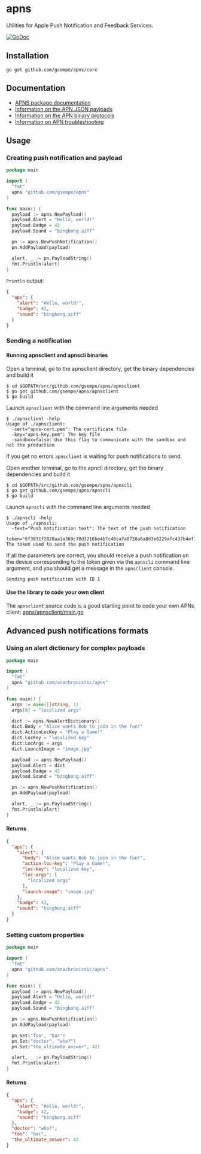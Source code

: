 # apns

Utilities for Apple Push Notification and Feedback Services.

[![GoDoc](https://godoc.org/github.com/gsempe/apns?status.png)](https://godoc.org/github.com/gsempe/apns)

## Installation

`go get github.com/gsempe/apns/core`

## Documentation

- [APNS package documentation](http://godoc.org/github.com/gsempe/apns)
- [Information on the APN JSON payloads](http://developer.apple.com/library/mac/#documentation/NetworkingInternet/Conceptual/RemoteNotificationsPG/Chapters/ApplePushService.html)
- [Information on the APN binary protocols](http://developer.apple.com/library/ios/#documentation/NetworkingInternet/Conceptual/RemoteNotificationsPG/Chapters/CommunicatingWIthAPS.html)
- [Information on APN troubleshooting](http://developer.apple.com/library/ios/#technotes/tn2265/_index.html)

## Usage

### Creating push notification and payload
```go
package main

import (
  "fmt"
  apns "github.com/gsempe/apns"
)

func main() {
  payload := apns.NewPayload()
  payload.Alert = "Hello, world!"
  payload.Badge = 42
  payload.Sound = "bingbong.aiff"

  pn := apns.NewPushNotification()
  pn.AddPayload(payload)

  alert, _ := pn.PayloadString()
  fmt.Println(alert)
}
```

`Println` output:

```json
{
  "aps": {
    "alert": "Hello, world!",
    "badge": 42,
    "sound": "bingbong.aiff"
  }
}
```

### Sending a notification

#### Running apnsclient and apnscli binaries

Open a terminal, go to the apnsclient directory, get the binary dependencies and build it
```
$ cd $GOPATH/src/github.com/gsempe/apns/apnsclient
$ go get github.com/gsempe/apns/apnsclient
$ go build
```
Launch `apnsclient` with the command line arguments needed
```
$ ./apnsclient -help
Usage of ./apnsclient:
  -cert="apns-cert.pem": The certificate file
  -key="apns-key.pem": The key file
  -sandbox=false: Use this flag to communicate with the sandbox and not the production
```
If you get no errors `apnsclient` is waiting for push notifications to send.

Open another terminal, go to the apncli directory, get the binary dependencies and build it
```
$ cd $GOPATH/src/github.com/gsempe/apns/apnscli
$ go get github.com/gsempe/apns/apnscli
$ go build
```

Launch `apnscli` with the command line arguments needed
```
$ ./apnscli -help
Usage of ./apnscli:
  -text="Push notification text": The text of the push notification
  -token="6f3031f2828aa1a369c78d3216be4b7c40ca7a8728a6a8d3e6229afc437b4ef1": The token used to send the push notification
```
If all the parameters are correct, you should receive a push notification on the device corresponding to the token given via the `apnscli` command line argument, and you should get a message in the `apnsclient` console.
```
Sending push notification with ID 1
```

#### Use the library to code your own client
The `apnsclient` source code is a good starting point to code your own APNs client: [apns/apnsclient/main.go](https://github.com/gsempe/apns/blob/master/apnsclient/main.go)


## Advanced push notifications formats

### Using an alert dictionary for complex payloads
```go
package main

import (
  "fmt"
  apns "github.com/anachronistic/apns"
)

func main() {
  args := make([]string, 1)
  args[0] = "localized args"

  dict := apns.NewAlertDictionary()
  dict.Body = "Alice wants Bob to join in the fun!"
  dict.ActionLocKey = "Play a Game!"
  dict.LocKey = "localized key"
  dict.LocArgs = args
  dict.LaunchImage = "image.jpg"

  payload := apns.NewPayload()
  payload.Alert = dict
  payload.Badge = 42
  payload.Sound = "bingbong.aiff"

  pn := apns.NewPushNotification()
  pn.AddPayload(payload)

  alert, _ := pn.PayloadString()
  fmt.Println(alert)
}
```

#### Returns
```json
{
  "aps": {
    "alert": {
      "body": "Alice wants Bob to join in the fun!",
      "action-loc-key": "Play a Game!",
      "loc-key": "localized key",
      "loc-args": [
        "localized args"
      ],
      "launch-image": "image.jpg"
    },
    "badge": 42,
    "sound": "bingbong.aiff"
  }
}
```

### Setting custom properties
```go
package main

import (
  "fmt"
  apns "github.com/anachronistic/apns"
)

func main() {
  payload := apns.NewPayload()
  payload.Alert = "Hello, world!"
  payload.Badge = 42
  payload.Sound = "bingbong.aiff"

  pn := apns.NewPushNotification()
  pn.AddPayload(payload)

  pn.Set("foo", "bar")
  pn.Set("doctor", "who?")
  pn.Set("the_ultimate_answer", 42)

  alert, _ := pn.PayloadString()
  fmt.Println(alert)
}
```

#### Returns
```json
{
  "aps": {
    "alert": "Hello, world!",
    "badge": 42,
    "sound": "bingbong.aiff"
  },
  "doctor": "who?",
  "foo": "bar",
  "the_ultimate_answer": 42
}
```

